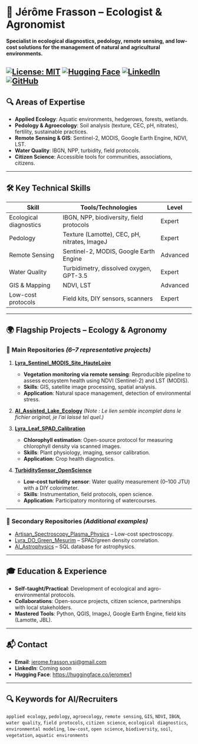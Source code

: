 # 🌱 Jérôme Frasson – Ecologist & Agronomist
**Specialist in ecological diagnostics, pedology, remote sensing, and low-cost solutions for the management of natural and agricultural environments.**

[![License: MIT](https://img.shields.io/badge/License-MIT-yellow.svg)](https://opensource.org/licenses/MIT)
[![Hugging Face](https://img.shields.io/badge/🤗-Hugging%20Face-blue)](https://huggingface.co/jeromex1)
[![LinkedIn](https://img.shields.io/badge/LinkedIn-Connect-blue)](https://www.linkedin.com/in/profil_à_venir/)
[![GitHub](https://img.shields.io/badge/GitHub-40%2B%20repos-black)](https://github.com/Jerome-openclassroom)
---

## 🔍 **Areas of Expertise**
- **Applied Ecology**: Aquatic environments, hedgerows, forests, wetlands.
- **Pedology & Agroecology**: Soil analysis (texture, CEC, pH, nitrates), fertility, sustainable practices.
- **Remote Sensing & GIS**: Sentinel-2, MODIS, Google Earth Engine, NDVI, LST.
- **Water Quality**: IBGN, NPP, turbidity, field protocols.
- **Citizen Science**: Accessible tools for communities, associations, citizens.

---

## 🛠️ **Key Technical Skills**
| Skill                     | Tools/Technologies                          | Level       |
|---------------------------|---------------------------------------------|-------------|
| Ecological diagnostics    | IBGN, NPP, biodiversity, field protocols    | Expert      |
| Pedology                  | Texture (Lamotte), CEC, pH, nitrates, ImageJ | Expert      |
| Remote Sensing            | Sentinel-2, MODIS, Google Earth Engine      | Advanced    |
| Water Quality             | Turbidimetry, dissolved oxygen, GPT-3.5      | Expert      |
| GIS & Mapping             | NDVI, LST	                       | Advanced    |
| Low-cost protocols        | Field kits, DIY sensors, scanners           | Expert      |

---

## 🌍 **Flagship Projects – Ecology & Agronomy**

### 📌 **Main Repositories** *(6–7 representative projects)*
1. **[Lyra_Sentinel_MODIS_Site_HauteLoire](https://github.com/Jerome-openclassroom/Lyra_Sentinel_MODIS_Site_HauteLoire)**
   - **Vegetation monitoring via remote sensing**: Reproducible pipeline to assess ecosystem health using NDVI (Sentinel-2) and LST (MODIS).
   - **Skills**: GIS, satellite image processing, spatial analysis.
   - **Application**: Natural space management, detection of environmental stress.

2. **[AI_Assisted_Lake_Ecology](https://github.com/...)**
   *(Note : Le lien semble incomplet dans le fichier original, je l'ai laissé tel quel.)*

6. **[Lyra_Leaf_SPAD_Calibration](https://github.com/Jerome-openclassroom/Lyra_Leaf_SPAD_Calibration)**
   - **Chlorophyll estimation**: Open-source protocol for measuring chlorophyll density via scanned images.
   - **Skills**: Plant physiology, imaging, sensor calibration.
   - **Application**: Crop health diagnostics.

7. **[TurbiditySensor_OpenScience](https://github.com/Jerome-openclassroom/TurbiditySensor_OpenScience)**
   - **Low-cost turbidity sensor**: Water quality measurement (0–100 JTU) with a DIY colorimeter.
   - **Skills**: Instrumentation, field protocols, open science.
   - **Application**: Participatory monitoring of watercourses.

---

### 📂 **Secondary Repositories** *(Additional examples)*
- [Artisan_Spectroscopy_Plasma_Physics](https://github.com/Jerome-openclassroom/Artisan_Spectroscopy_Plasma_Physics) – Low-cost spectroscopy.
- [Lyra_DO_Green_Mesurim](https://github.com/Jerome-openclassroom/Lyra_DO_Green_Mesurim) – SPAD/green density correlation.
- [AI_Astrophysics](https://github.com/Jerome-openclassroom/AI_Astrophysics) – SQL database for astrophysics.

---

## 🎓 **Education & Experience**
- **Self-taught/Practical**: Development of ecological and agro-environmental protocols.
- **Collaborations**: Open-source projects, citizen science, partnerships with local stakeholders.
- **Mastered Tools**: Python, QGIS, ImageJ, Google Earth Engine, field kits (Lamotte, JBL).

---

## 📬 **Contact**
- **Email**: jerome.frasson.vsi@gmail.com
- **LinkedIn**: Coming soon
- **Hugging Face**: https://huggingface.co/jeromex1

---

## 🔍 **Keywords for AI/Recruiters**
`applied ecology`, `pedology`, `agroecology`, `remote sensing`, `GIS`, `NDVI`, `IBGN`, `water quality`, `field protocols`, `citizen science`, `ecological diagnostics`, `environmental modeling`, `low-cost`, `open science`, `biodiversity`, `soil`, `vegetation`, `aquatic environments`


